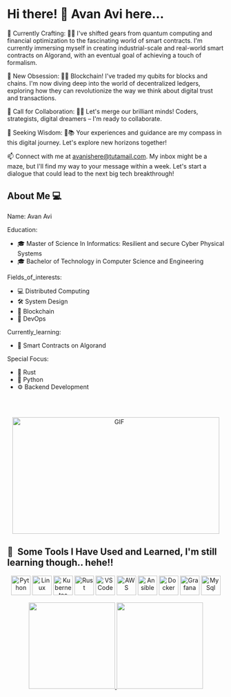 

# Hi there! 👋 Avan Avi here...

🔭 Currently Crafting: 🚀📜  I've shifted gears from quantum computing and financial optimization to the fascinating world of smart contracts. I'm currently immersing myself in creating industrial-scale and real-world smart contracts on Algorand, with an eventual goal of achieving a touch of formalism.

🌱 New Obsession: 🔗🌐 Blockchain! I've traded my qubits for blocks and chains. I'm now diving deep into the world of decentralized ledgers, exploring how they can revolutionize the way we think about digital trust and transactions.

👯 Call for Collaboration: 🤝💡 Let's merge our brilliant minds! Coders, strategists, digital dreamers – I'm ready to collaborate.

🤔 Seeking Wisdom: 🧭📚 Your experiences and guidance are my compass in this digital journey. Let's explore new horizons together!

📫 Connect with me at avanishere@tutamail.com. My inbox might be a maze, but I'll find my way to your message within a week. Let's start a dialogue that could lead to the next big tech breakthrough!


## About Me 💻

Name: Avan Avi

Education:
- 🎓 Master of Science In Informatics: Resilient and secure Cyber Physical Systems
- 🎓 Bachelor of Technology in Computer Science and Engineering

Fields_of_interests:
- 💻 Distributed Computing
- 🛠️ System Design
- 🔗 Blockchain
- 🧰 DevOps

Currently_learning:
- 📜 Smart Contracts on Algorand

Special Focus:
- 🦀 Rust
- 🐍 Python
- ⚙️ Backend Development


<br>
<br>

<p align="center">
 <img src="https://media.giphy.com/media/l2vK7msJ65XF6y2w22/giphy.gif" width="480" height="270" alt="GIF">
</p>


## 🚀 &nbsp;Some Tools I Have Used and Learned, I'm still learning though.. hehe!!
<p align="center">
 <img src="https://cdn.jsdelivr.net/gh/devicons/devicon/icons/python/python-original-wordmark.svg" alt="Python" width="45" height="45"/>
 <img src="https://cdn.jsdelivr.net/gh/devicons/devicon/icons/linux/linux-original.svg" alt="Linux" width="45" height="45"/>
 <img src="https://cdn.jsdelivr.net/gh/devicons/devicon/icons/kubernetes/kubernetes-plain-wordmark.svg" alt="Kubernetes" width="45" height="45"/>
 <img src="https://cdn.jsdelivr.net/gh/devicons/devicon/icons/rust/rust-plain.svg" alt="Rust" width="45" height="45"/>
 <img src="https://cdn.jsdelivr.net/gh/devicons/devicon/icons/vscode/vscode-original.svg" alt="VSCode" width="45" height="45"/>
 <img src="https://cdn.jsdelivr.net/gh/devicons/devicon/icons/amazonwebservices/amazonwebservices-plain-wordmark.svg" alt="AWS" width="45" height="45"/>
 <img src="https://cdn.jsdelivr.net/gh/devicons/devicon/icons/ansible/ansible-original-wordmark.svg" alt="Ansible" width="45" height="45"/>
 <img src="https://cdn.jsdelivr.net/gh/devicons/devicon/icons/docker/docker-original-wordmark.svg" alt="Docker" width="45" height="45"/>
 <img src="https://cdn.jsdelivr.net/gh/devicons/devicon/icons/grafana/grafana-original-wordmark.svg" alt="Grafana" width="45" height="45"/>
 <img src="https://cdn.jsdelivr.net/gh/devicons/devicon/icons/mysql/mysql-original-wordmark.svg" alt="MySql" width="45" height="45"/> 
</p>


<div align="center">
  <a href="https://github.com/AvanAvi">
    <img height=200 src="https://github-readme-stats.vercel.app/api?username=AvanAvi&hide=issues,contribs&rank_icon=percentile&theme=github_dark" />
  </a>
  <a href="https://github.com/AvanAvi">
    <img height=200 src="https://github-readme-stats.vercel.app/api/top-langs?username=AvanAvi&layout=compact&langs_count=8&card_width=320&theme=github_dark" />
  </a>
  
</div>










